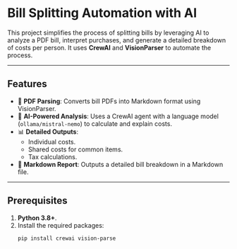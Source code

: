 # Bill Splitting Automation with AI

This project simplifies the process of splitting bills by leveraging AI to analyze a PDF bill, interpret purchases, and generate a detailed breakdown of costs per person. It uses **CrewAI** and **VisionParser** to automate the process.

---

## Features

- 📄 **PDF Parsing**: Converts bill PDFs into Markdown format using VisionParser.
- 🤖 **AI-Powered Analysis**: Uses a CrewAI agent with a language model (`ollama/mistral-nemo`) to calculate and explain costs.
- 📊 **Detailed Outputs**:
  - Individual costs.
  - Shared costs for common items.
  - Tax calculations.
- 📝 **Markdown Report**: Outputs a detailed bill breakdown in a Markdown file.

---

## Prerequisites

1. **Python 3.8+**.
2. Install the required packages:
   ```
   pip install crewai vision-parse
```